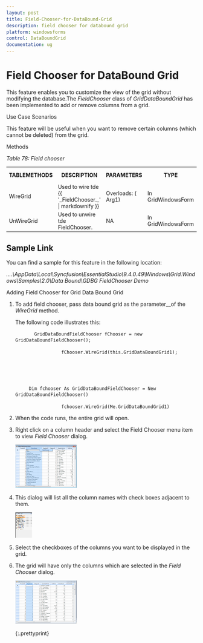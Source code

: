 ```yaml
---
layout: post
title: Field-Chooser-for-DataBound-Grid
description: field chooser for databound grid 
platform: windowsforms
control: DataBoundGrid
documentation: ug
---
```


# Field Chooser for DataBound Grid 

This feature enables you to customize the view of the grid without modifying the database.The _FieldChooser_ class of _GridDataBoundGrid_ has been implemented to add or remove columns from a grid. 

Use Case Scenarios

This feature will be useful when you want to remove certain columns (which cannot be deleted) from the grid.

Methods

_Table 78: Field chooser_

<table>
<tr>
<th>
TABLEMETHODS </th><th>
DESCRIPTION </th><th>
PARAMETERS </th><th>
TYPE </th><th>
RETURN TYPE </th><th>
REFERENCE LINKS </th></tr>
<tr>
<td>
WireGrid </td><td>
Used to wire tde {{ '_FieldChooser._' | markdownify }}</td><td>
Overloads:  ( Arg1) </td><td>
In GridWindowsForm </td><td>
Example: GridDataboundGrid1.WireGrid(GridDataboundGrid). </td><td>
NA</td></tr>
<tr>
<td>
UnWireGrid </td><td>
Used to unwire tde FieldChooser.</td><td>
NA</td><td>
In GridWindowsForm </td><td>
Example: GridDataboundGrid1.Unwired(). </td><td>
NA</td></tr>
</table>


## Sample Link

You can find a sample for this feature in the following location: 

_..\..\AppData\Local\Syncfusion\EssentialStudio\9.4.0.49\Windows\Grid.Windows\Samples\2.0\Data Bound\GDBG FieldChooser Demo_

Adding Field Chooser for Grid Data Bound Grid

1. To add field chooser, pass data bound grid as the parameter__of the _WireGrid_ method.

   The following code illustrates this:





			  GridDataBoundFieldChooser fChooser = new GridDataBoundFieldChooser();

			            fChooser.WireGrid(this.GridDataBoundGrid1);





			Dim fchooser As GridDataBoundFieldChooser = New GridDataBoundFieldChooser()

			            fchooser.WireGrid(Me.GridDataBoundGrid1)





2. When the code runs, the entire grid will open.
3. Right click on a column header and select the Field Chooser menu item to view _Field Chooser_ dialog.

   ![](Field-Chooser-for-DataBound-Grid_images/Field-Chooser-for-DataBound-Grid_img1.png) 



4. This dialog will list all the column names with check boxes adjacent to them.

   ![](Field-Chooser-for-DataBound-Grid_images/Field-Chooser-for-DataBound-Grid_img2.png) 



5. Select the checkboxes of the columns you want to be displayed in the grid.
6. The grid will have only the columns which are selected in the _Field Chooser_ dialog.

   ![](Field-Chooser-for-DataBound-Grid_images/Field-Chooser-for-DataBound-Grid_img3.png) 


   {:.prettyprint}
